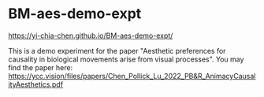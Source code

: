 # BM-aes-demo-expt
https://yi-chia-chen.github.io/BM-aes-demo-expt/

This is a demo experiment for the paper "Aesthetic preferences for causality in biological movements arise from visual processes". 
You may find the paper here: https://ycc.vision/files/papers/Chen_Pollick_Lu_2022_PB&R_AnimacyCausalityAesthetics.pdf
